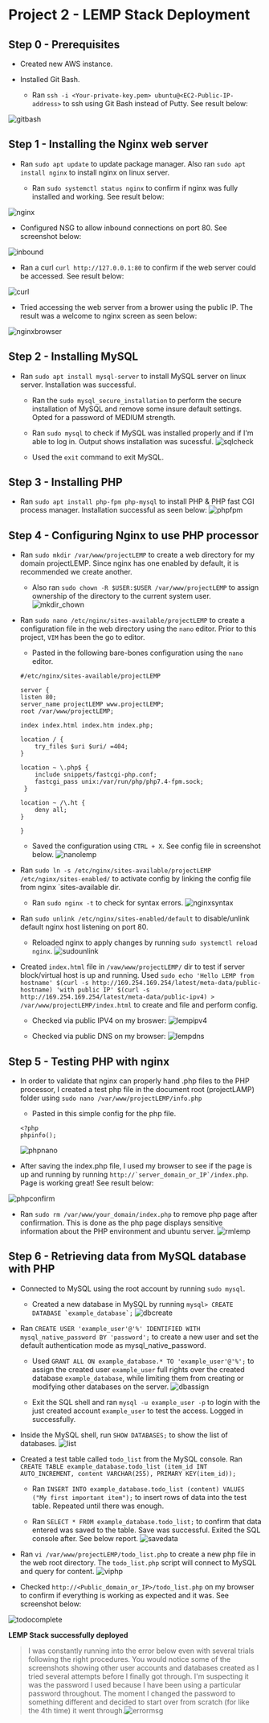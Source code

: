 # Project 2 - LEMP Stack Deployment

**Step 0 - Prerequisites**
---

- Created new AWS instance.

- Installed Git Bash.

    - Ran `ssh -i <Your-private-key.pem> ubuntu@<EC2-Public-IP-address>` to ssh using Git Bash instead of Putty. See result below:

![gitbash](images/gitbash.png)

**Step 1 - Installing the Nginx web server**
---

- Ran `sudo apt update` to update package manager. Also ran `sudo apt install nginx` to install nginx on linux server.

    - Ran `sudo systemctl status nginx` to confirm if nginx was fully installed and working. See result below:

![nginx](images/nginxrunning.png)

- Configured NSG to allow inbound connections on port 80. See screenshot below:

![inbound](images/editinbound.png)

- Ran a curl `curl http://127.0.0.1:80` to confirm if the web server could be accessed. See result below:

![curl](images/nginxcurl.png)

- Tried accessing the web server from a brower using the public IP. The result was a welcome to nginx screen as seen below:

![nginxbrowser](images/nginxbrowser.png)

**Step 2 - Installing MySQL**
---

- Ran `sudo apt install mysql-server` to install MySQL server on linux server. Installation was successful.

    - Ran the `sudo mysql_secure_installation` to perform the secure installation of MySQL and remove some insure default settings. Opted for a password of MEDIUM strength.

    - Ran `sudo mysql` to check if MySQL was installed properly and if I'm able to log in. Output shows installation was sucessful.
![sqlcheck](images/mysqlcheck.png)
    - Used the `exit` command to exit MySQL.

**Step 3 - Installing PHP**
---

- Ran `sudo apt install php-fpm php-mysql` to install PHP & PHP fast CGI process manager. Installation successful as seen below:
![phpfpm](images/phpfpm.png)

**Step 4 - Configuring Nginx to use PHP processor**
---

- Ran `sudo mkdir /var/www/projectLEMP` to create a web directory for my domain projectLEMP. Since nginx has one enabled by default, it is recommended we create another.
    - Also ran `sudo chown -R $USER:$USER /var/www/projectLEMP` to assign ownership of the directory to the current system user.
![mkdir_chown](images/mkdir_chown.png)

- Ran `sudo nano /etc/nginx/sites-available/projectLEMP` to create a configuration file in the web directory using the `nano` editor. Prior to this project, `VIM` has been the go to editor.

    - Pasted in the following bare-bones configuration using the `nano` editor.

    ```
    #/etc/nginx/sites-available/projectLEMP

    server {
    listen 80;
    server_name projectLEMP www.projectLEMP;
    root /var/www/projectLEMP;

    index index.html index.htm index.php;

    location / {
        try_files $uri $uri/ =404;
    }

    location ~ \.php$ {
        include snippets/fastcgi-php.conf;
        fastcgi_pass unix:/var/run/php/php7.4-fpm.sock;
     }

    location ~ /\.ht {
        deny all;
    }

    }
    ```

    - Saved the configuration using `CTRL + X`. See config file in screenshot below.
    ![nanolemp](images/nanolemp.png)

- Ran `sudo ln -s /etc/nginx/sites-available/projectLEMP /etc/nginx/sites-enabled/` to activate config by linking the config file from nginx `sites-available dir.

    - Ran `sudo nginx -t` to check for syntax errors.
![nginxsyntax](images/nginxsyntax.png)

- Ran `sudo unlink /etc/nginx/sites-enabled/default` to disable/unlink default nginx host listening on port 80.

    - Reloaded nginx to apply changes by running `sudo systemctl reload nginx`.
![sudounlink](images/sudounlink.png)

- Created `index.html` file in `/vaw/www/projectLEMP/` dir to test if server block/virtual host is up and running. Used `sudo echo 'Hello LEMP from hostname' $(curl -s http://169.254.169.254/latest/meta-data/public-hostname) 'with public IP' $(curl -s http://169.254.169.254/latest/meta-data/public-ipv4) > /var/www/projectLEMP/index.html` to create and file and perform config.

    - Checked via public IPV4 on my broswer:
![lempipv4](images/lempipv4.png)

    - Checked via public DNS on my browser:
![lempdns](images/lempdns.png)

**Step 5 - Testing PHP with nginx**
---

- In order to validate that nginx can properly hand .php files to the PHP processor, I created a test php file in the document root (projectLAMP) folder using `sudo nano /var/www/projectLEMP/info.php`

    - Pasted in this simple config for the php file.
    ```
    <?php
    phpinfo();
    ```
    ![phpnano](images/phpnano.png)

- After saving the index.php file, I used my browser to see if the page is up and running by running ``http://`server_domain_or_IP`/index.php``. Page is working great! See result below:

![phpconfirm](images/phpconfirm.png)

- Ran `sudo rm /var/www/your_domain/index.php` to remove php page after confirmation. This is done as the php page displays sensitive information about the PHP environment and ubuntu server.
![rmlemp](images/rmlemp.png)

**Step 6 - Retrieving data from MySQL database with PHP**
---

- Connected to MySQL using the root account by running `sudo mysql`.
    - Created a new database in MySQL by running ``mysql> CREATE DATABASE `example_database`;``
![dbcreate](images/dbcreate.png)

- Ran `CREATE USER 'example_user'@'%' IDENTIFIED WITH mysql_native_password BY 'password';` to create a new user and set the default authentication mode as mysql_native_password.

    - Used `GRANT ALL ON example_database.* TO 'example_user'@'%';` to assign the created user `example_user` full rights over the created database `example_database`, while limiting them from creating or modifying other databases on the server.
![dbassign](images/dbassign.png)

    - Exit the SQL shell and ran `mysql -u example_user -p` to login with the just created account `example_user` to test the access. Logged in successfully.

- Inside the MySQL shell, run `SHOW DATABASES;` to show the list of databases.
![list](images/list.png)

- Created a test table called `todo_list` from the MySQL console. Ran `CREATE TABLE example_database.todo_list (item_id INT AUTO_INCREMENT, content VARCHAR(255), PRIMARY KEY(item_id));`

    - Ran `INSERT INTO example_database.todo_list (content) VALUES ("My first important item");` to insert rows of data into the test table. Repeated until there was enough.

    - Ran `SELECT * FROM example_database.todo_list;` to confirm that data entered was saved to the table. Save was successful. Exited the SQL console after. See below report.
![savedata](images/savedata.png)

- Ran `vi /var/www/projectLEMP/todo_list.php` to create a new php file in the web root directory. The `todo_list.php` script will connect to MySQL and query for content.
![viphp](images/viphp.png)

- Checked `http://<Public_domain_or_IP>/todo_list.php` on my browser to confirm if everything is working as expected and it was. See screenshot below:

![todocomplete](images/list.png)

**LEMP Stack successfully deployed**

>I was constantly running into the error below even with several trials following the right procedures. You would notice some of the screenshots showing other user accounts and databases created as I tried several attempts before I finally got through. I'm suspecting it was the password I used because I have been using a particular password throughout. The moment I changed the password to something different and decided to start over from scratch (for like the 4th time) it went through.![errormsg](images/errormsg.png)






